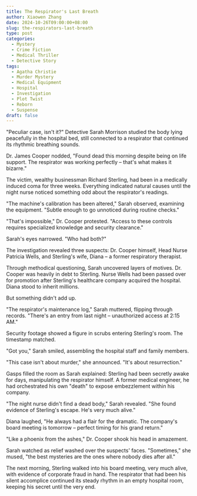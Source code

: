```yaml
---
title: The Respirator's Last Breath
author: Xiaowen Zhang
date: 2024-10-26T09:00:00+08:00
slug: the-respirators-last-breath
type: post
categories:
  - Mystery
  - Crime Fiction
  - Medical Thriller
  - Detective Story
tags:
  - Agatha Christie
  - Murder Mystery
  - Medical Equipment
  - Hospital
  - Investigation
  - Plot Twist
  - Reborn
  - Suspense
draft: false
---
```


"Peculiar case, isn't it?" Detective Sarah Morrison studied the body lying peacefully in the hospital bed, still connected to a respirator that continued its rhythmic breathing sounds.

Dr. James Cooper nodded, "Found dead this morning despite being on life support. The respirator was working perfectly – that's what makes it bizarre."

The victim, wealthy businessman Richard Sterling, had been in a medically induced coma for three weeks. Everything indicated natural causes until the night nurse noticed something odd about the respirator's readings.

"The machine's calibration has been altered," Sarah observed, examining the equipment. "Subtle enough to go unnoticed during routine checks."

"That's impossible," Dr. Cooper protested. "Access to these controls requires specialized knowledge and security clearance."

Sarah's eyes narrowed. "Who had both?"

The investigation revealed three suspects: Dr. Cooper himself, Head Nurse Patricia Wells, and Sterling's wife, Diana – a former respiratory therapist.

Through methodical questioning, Sarah uncovered layers of motives. Dr. Cooper was heavily in debt to Sterling. Nurse Wells had been passed over for promotion after Sterling's healthcare company acquired the hospital. Diana stood to inherit millions.

But something didn't add up.

"The respirator's maintenance log," Sarah muttered, flipping through records. "There's an entry from last night – unauthorized access at 2:15 AM."

Security footage showed a figure in scrubs entering Sterling's room. The timestamp matched.

"Got you," Sarah smiled, assembling the hospital staff and family members.

"This case isn't about murder," she announced. "It's about resurrection."

Gasps filled the room as Sarah explained: Sterling had been secretly awake for days, manipulating the respirator himself. A former medical engineer, he had orchestrated his own "death" to expose embezzlement within his company.

"The night nurse didn't find a dead body," Sarah revealed. "She found evidence of Sterling's escape. He's very much alive."

Diana laughed, "He always had a flair for the dramatic. The company's board meeting is tomorrow – perfect timing for his grand return."

"Like a phoenix from the ashes," Dr. Cooper shook his head in amazement.

Sarah watched as relief washed over the suspects' faces. "Sometimes," she mused, "the best mysteries are the ones where nobody dies after all."

The next morning, Sterling walked into his board meeting, very much alive, with evidence of corporate fraud in hand. The respirator that had been his silent accomplice continued its steady rhythm in an empty hospital room, keeping his secret until the very end.